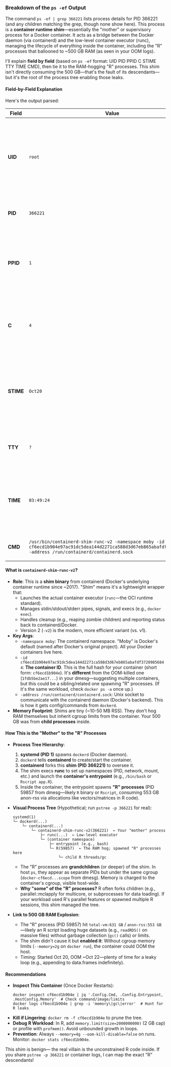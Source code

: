 ### Breakdown of the `ps -ef` Output

The command `ps -ef | grep 366221` lists process details for PID 366221 (and any children matching the grep, though none show here). This process is a **container runtime shim**—essentially the "mother" or supervisory process for a Docker container. It acts as a bridge between the Docker daemon (via containerd) and the low-level container executor (runc), managing the lifecycle of everything inside the container, including the "R" processes that ballooned to ~500 GB RAM (as seen in your OOM logs).

I'll explain **field by field** (based on `ps -ef` format: UID PID PPID C STIME TTY TIME CMD), then tie it to the RAM-hogging "R" processes. This shim isn't directly consuming the 500 GB—that's the fault of its descendants—but it's the root of the process tree enabling those leaks.

#### Field-by-Field Explanation
Here's the output parsed:

| Field | Value | Explanation |
|-------|-------|-------------|
| **UID** | `root` | The user owning the process: root (UID 0). Docker shims run as root for privileged access (e.g., mounting namespaces, cgroups). This is normal but a security note—non-root containers are safer if possible. |
| **PID** | `366221` | Process ID: Unique identifier for this shim instance. You grepped for it, so this is the target. |
| **PPID** | `1` | Parent Process ID: 1 (systemd or init). This means systemd spawned it when the Docker daemon started the container. No deeper ancestry—it's a top-level service child. |
| **C** | `4` | CPU utilization: 4% average CPU usage since start (processor time). Low for a shim, which is mostly idle/waiting unless the container is thrashing. |
| **STIME** | `Oct20` | Start time: October 20 (2025, based on current date). The container has been running ~4 days before your OOM on Oct 22. Long-lived suggests a persistent workload (e.g., long-running R analysis). |
| **TTY** | `?` | Terminal: None (`?` = background/no TTY). Expected for daemons/containers—detached from your shell. |
| **TIME** | `03:49:24` | Cumulative CPU time: ~3 hours 49 minutes of wall-clock CPU used over 4+ days. Indicates bursts of activity (e.g., during R computations) rather than constant load. |
| **CMD** | `/usr/bin/containerd-shim-runc-v2 -namespace moby -id cf6ecd1b904e97ac91dc5dea144d2271ca588d3d67eb865abafdf37209856844 -address /run/containerd/containerd.sock` | Full command line: The executable and args. See below for details. |

#### What is `containerd-shim-runc-v2`?
- **Role**: This is a **shim binary** from containerd (Docker's underlying container runtime since ~2017). "Shim" means it's a lightweight wrapper that:
  - Launches the actual container executor (`runc`—the OCI runtime standard).
  - Manages stdin/stdout/stderr pipes, signals, and execs (e.g., `docker exec`).
  - Handles cleanup (e.g., reaping zombie children) and reporting status back to containerd/Docker.
  - Version 2 (`-v2`) is the modern, more efficient variant (vs. v1).
- **Key Args**:
  - `-namespace moby`: The containerd namespace. "Moby" is Docker's default (named after Docker's original project). All your Docker containers live here.
  - `-id cf6ecd1b904e97ac91dc5dea144d2271ca588d3d67eb865abafdf37209856844`: **The container ID**. This is the full hash for your container (short form: `cf6ecd1b904e`). It's **different** from the OOM-killed one (`1fdb5be2ae17...`) in your dmesg—suggesting multiple containers, but this could be a sibling/related one spawning "R" processes. (If it's the same workload, check `docker ps -a` once up.)
  - `-address /run/containerd/containerd.sock`: Unix socket to communicate with the containerd daemon (Docker's backend). This is how it gets config/commands from `dockerd`.
- **Memory Footprint**: Shims are tiny (~10-50 MB RSS). They don't hog RAM themselves but inherit cgroup limits from the container. Your 500 GB was from **child processes** inside.

#### How This is the "Mother" to the "R" Processes
- **Process Tree Hierarchy**:
  1. **systemd (PID 1)** spawns `dockerd` (Docker daemon).
  2. `dockerd` tells **containerd** to create/start the container.
  3. **containerd** forks this **shim (PID 366221)** to oversee it.
  4. The shim execs **runc** to set up namespaces (PID, network, mount, etc.) and launch the **container's entrypoint** (e.g., `/bin/bash` or `Rscript app.R`).
  5. Inside the container, the entrypoint spawns **"R" processes** (PID 59857 from dmesg—likely `R` binary or `Rscript`, consuming 553 GB anon-rss via allocations like vectors/matrices in R code).

- **Visual Process Tree** (Hypothetical; run `pstree -p 366221` for real):
  ```
  systemd(1)
  └─ dockerd(...)
      └─ containerd(...)
          └─ containerd-shim-runc-v2(366221)  ← Your "mother" process
              ├─ runc(...)  ← Low-level executor
              └─ (container namespace)
                  ├─ entrypoint (e.g., bash)
                  └─ R(59857)  ← The RAM hog; spawned "R" processes here
                      └─ child R threads/gc
  ```
  - The "R" processes are **grandchildren** (or deeper) of the shim. In host `ps`, they appear as separate PIDs but under the same cgroup (`docker-cf6ecd...scope` from dmesg). Memory is charged to the container's cgroup, visible host-wide.
  - **Why "some" of the "R" processes?** R often forks children (e.g., parallel::mclapply for multicore, or subprocesses for data loading). If your workload used R's parallel features or spawned multiple R sessions, this shim managed the tree.

- **Link to 500 GB RAM Explosion**:
  - The "R" process (PID 59857) hit `total-vm:631 GB` / `anon-rss:553 GB`—likely an R script loading huge datasets (e.g., `readRDS()` on massive files) without garbage collection (`gc()` calls) or limits.
  - The shim didn't cause it but **enabled it**: Without cgroup memory limits (`--memory=2g` on `docker run`), the container could OOM the host.
  - Timing: Started Oct 20, OOM ~Oct 22—plenty of time for a leaky loop (e.g., appending to data.frames indefinitely).

#### Recommendations
- **Inspect This Container** (Once Docker Restarts):
  ```
  docker inspect cf6ecd1b904e | jq '.Config.Cmd, .Config.Entrypoint, .HostConfig.Memory'  # Check command/image/limits
  docker logs cf6ecd1b904e | grep -i 'memory\|gc\|error'  # Hunt for R leaks
  ```
- **Kill if Lingering**: `docker rm -f cf6ecd1b904e` to prune the tree.
- **Debug R Workload**: In R, add `memory.limit(size=2000000000)` (2 GB cap) or profile with `profmem()`. Avoid unbounded growth in loops.
- **Prevention**: Always `--memory=4g --oom-kill-disable=false` on runs. Monitor: `docker stats cf6ecd1b904e`.

This shim is benign— the real villain is the unconstrained R code inside. If you share `pstree -p 366221` or container logs, I can map the exact "R" descendants!
